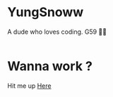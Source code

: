 # YungSnoww
A dude who loves coding. G59 🤍🖤


<img src="https://komarev.com/ghpvc/?username=YungSnoww&style=flat-square&color=blue" alt=""/>


# Wanna work ?
Hit me up [Here](https://t.me/yungsnoww)

